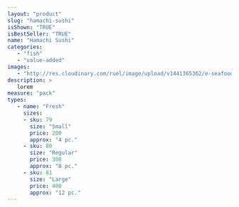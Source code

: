 ```yaml
---
layout: "product"
slug: "hamachi-sushi"
isShown: "TRUE"
isBestSeller: "TRUE"
name: "Hamachi Sushi"
categories:
   - "fish"
   - "value-added"
images:
   - "http://res.cloudinary.com/ruel/image/upload/v1441365362/e-seafoods/hamachi-sushi.jpg"
description: >
   lorem
measure: "pack"
types: 
   - name: "Fresh"
     sizes: 
     - sku: 79
       size: "Small"
       price: 200
       approx: "4 pc."
     - sku: 80
       size: "Regular"
       price: 300
       approx: "8 pc."
     - sku: 81
       size: "Large"
       price: 400
       approx: "12 pc."
---
```

